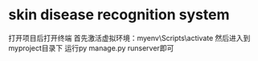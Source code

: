 # skin disease recognition system
打开项目后打开终端
首先激活虚拟环境：myenv\Scripts\activate
然后进入到myproject目录下
运行py manage.py runserver即可


